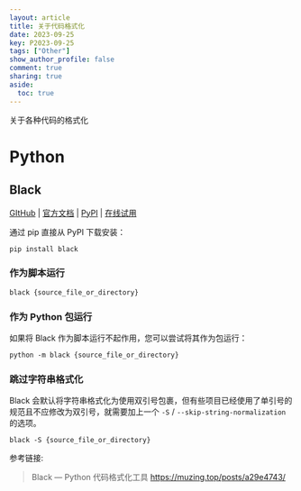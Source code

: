 ```yaml
---
layout: article
title: 关于代码格式化
date: 2023-09-25
key: P2023-09-25
tags: ["Other"]
show_author_profile: false
comment: true
sharing: true
aside:
  toc: true
---
```


关于各种代码的格式化

<!--more-->

# Python

## Black

[GItHub](https://github.com/psf/black) | [官方文档](https://black.readthedocs.io/en/stable/) | [PyPI](https://pypi.org/project/black/) | [在线试用](https://black.vercel.app/)

通过 pip 直接从 PyPI 下载安装：

```shell
pip install black
```

### 作为脚本运行

```shell
black {source_file_or_directory}
```

### 作为 Python 包运行

如果将 Black 作为脚本运行不起作用，您可以尝试将其作为包运行：

```shell
python -m black {source_file_or_directory}
```

### 跳过字符串格式化

Black 会默认将字符串格式化为使用双引号包裹，但有些项目已经使用了单引号的规范且不应修改为双引号，就需要加上一个 `-S` / `--skip-string-normalization` 的选项。

```shell
black -S {source_file_or_directory}
```

参考链接:

> Black — Python 代码格式化工具 https://muzing.top/posts/a29e4743/
